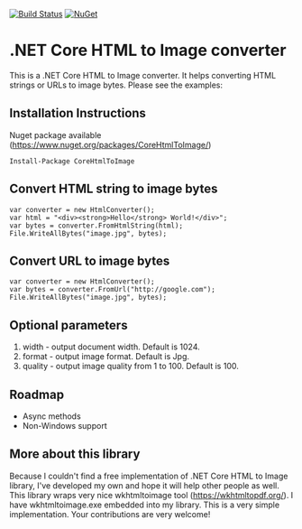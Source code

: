 [![Build Status](https://travis-ci.org/andrei-m-code/net-core-html-to-image.svg?branch=master)](https://travis-ci.org/andrei-m-code/net-core-html-to-image) [![NuGet](https://img.shields.io/nuget/v/CoreHtmlToImage.svg)](https://www.nuget.org/packages/CoreHtmlToImage/)

# .NET Core HTML to Image converter

This is a .NET Core HTML to Image converter. It helps converting HTML strings or URLs to image bytes. Please see the examples:

## Installation Instructions
Nuget package available (https://www.nuget.org/packages/CoreHtmlToImage/)
```
Install-Package CoreHtmlToImage
```

## Convert HTML string to image bytes
```
var converter = new HtmlConverter();
var html = "<div><strong>Hello</strong> World!</div>";
var bytes = converter.FromHtmlString(html);
File.WriteAllBytes("image.jpg", bytes);
```
            
## Convert URL to image bytes
```
var converter = new HtmlConverter();
var bytes = converter.FromUrl("http://google.com");
File.WriteAllBytes("image.jpg", bytes);
```

## Optional parameters
1. width - output document width. Default is 1024.
2. format - output image format. Default is Jpg.
3. quality - output image quality from 1 to 100. Default is 100.

## Roadmap
* Async methods
* Non-Windows support

## More about this library
Because I couldn't find a free implementation of .NET Core HTML to Image library, I've developed my own and hope it will help other people as well. This library wraps very nice wkhtmltoimage tool (https://wkhtmltopdf.org/). I have wkhtmltoimage.exe embedded into my library. This is a very simple implementation. Your contributions are very welcome!
